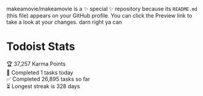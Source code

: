 makeamovie/makeamovie is a ✨ special ✨ repository because its `README.md` (this file) appears on your GitHub profile.
You can click the Preview link to take a look at your changes. darn right ya can

# Todoist Stats

<!-- TODO-IST:START -->
🏆  37,257 Karma Points           
🌸  Completed 1 tasks today           
✅  Completed 26,895 tasks so far           
⏳  Longest streak is 328 days
<!-- TODO-IST:END -->